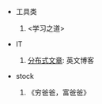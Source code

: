 <!-- :book: -->
* 工具类
  1. <学习之道>

* IT
  1. [分布式文章](https://timilearning.com/1/): 英文博客

* stock
  1. 《穷爸爸，富爸爸》
